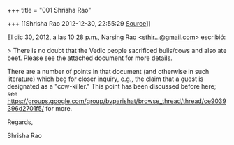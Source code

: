 +++
title = "001 Shrisha Rao"

+++
[[Shrisha Rao	2012-12-30, 22:55:29 [Source](https://groups.google.com/g/bvparishat/c/61H1QsFqBX4)]]



El dic 30, 2012, a las 10:28 p.m., Narsing Rao \<[sthir...@gmail.com]()\> escribió:  
  
\> There is no doubt that the Vedic people sacrificed bulls/cows and also ate beef. Please see the attached document for more details.  
  

There are a number of points in that document (and otherwise in such literature) which beg for closer inquiry, e.g., the claim that a guest is designated as a "cow-killer." This point has been discussed before here; see <https://groups.google.com/group/bvparishat/browse_thread/thread/ce9039396d2701f5/> for more.  
  
Regards,  
  
Shrisha Rao  
  

